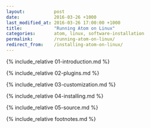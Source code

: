 ```yaml
---
layout:           post
date:             2016-03-26 +1000
last_modified_at: 2016-03-26 17:00:00 +1000
title:            "Running Atom on Linux"
categories:       atom, linux, software-installation
permalink:        /running-atom-on-linux/
redirect_from:    /installing-atom-on-linux/
---
```


{% include_relative 01-introduction.md %}

{% include_relative 02-plugins.md %}

{% include_relative 03-customization.md %}

{% include_relative 04-installing.md %}

{% include_relative 05-source.md %}

{% include_relative footnotes.md %}
